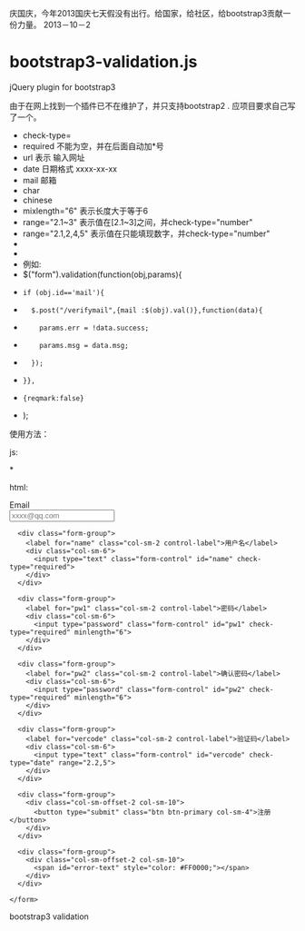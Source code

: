 庆国庆，今年2013国庆七天假没有出行。给国家，给社区，给bootstrap3贡献一份力量。 2013－10－2

bootstrap3-validation.js
========================

jQuery plugin for bootstrap3

由于在网上找到一个插件已不在维护了，并只支持bootstrap2 . 应项目要求自己写了一个。


 * check-type=
 *    required 不能为空，并在后面自动加*号
 *    url  表示 输入网址
 *    date 日期格式 xxxx-xx-xx
 *    mail 邮箱
 *    char
 *    chinese 
 * mixlength="6" 表示长度大于等于6
 * range="2.1~3"   表示值在[2.1~3]之间，并check-type="number"
 * range="2.1,2,4,5"   表示值在只能填现数字，并check-type="number" 
 *
 *
 * 例如:
 * $("form").validation(function(obj,params){
 *     if (obj.id=='mail'){
 *       $.post("/verifymail",{mail :$(obj).val()},function(data){
 *         params.err = !data.success;
 *         params.msg = data.msg;
 *       });
 *     }},
 *     {reqmark:false}
 *   );


使用方法：

js:

*<script type="text/javascript">
*  $(function(){
*    //1. 简单写法：
*    $("form").validation();
*    $("button[type='submit']").on('click',function(event){
*      // 2.最后要调用 valid()方法。
*      if ($("form").valid()==false){
*        $("#error-text").text("error!");
*        return false;
*      }
*    })
*  })
*</script>


html:
  <form class="form-horizontal"  action="#" role="form">
      <div class="form-group">
        <label for="mail" class="col-sm-2 control-label">Email</label>
        <div class="col-sm-6">
          <input type="text" class="form-control" id="mail" placeholder="xxxx@qq.com" check-type="mail required">
        </div>
      </div>

      <div class="form-group">
        <label for="name" class="col-sm-2 control-label">用户名</label>
        <div class="col-sm-6">
          <input type="text" class="form-control" id="name" check-type="required">
        </div>
      </div>

      <div class="form-group">
        <label for="pw1" class="col-sm-2 control-label">密码</label>
        <div class="col-sm-6">
          <input type="password" class="form-control" id="pw1" check-type="required" minlength="6">
        </div>
      </div>

      <div class="form-group">
        <label for="pw2" class="col-sm-2 control-label">确认密码</label>
        <div class="col-sm-6">
          <input type="password" class="form-control" id="pw2" check-type="required" minlength="6">
        </div>
      </div>  

      <div class="form-group">
        <label for="vercode" class="col-sm-2 control-label">验证码</label>
        <div class="col-sm-6">
          <input type="text" class="form-control" id="vercode" check-type="date" range="2.2,5">
        </div>
      </div>  

      <div class="form-group">
        <div class="col-sm-offset-2 col-sm-10">
          <button type="submit" class="btn btn-primary col-sm-4">注册</button>
        </div>
      </div>

      <div class="form-group">
        <div class="col-sm-offset-2 col-sm-10">
          <span id="error-text" style="color: #FF0000;"></span>
        </div>
      </div>

    </form>


bootstrap3 validation
